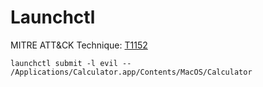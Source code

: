 # Launchctl

MITRE ATT&CK Technique: [T1152](https://attack.mitre.org/wiki/Technique/T1152)


    launchctl submit -l evil -- /Applications/Calculator.app/Contents/MacOS/Calculator
